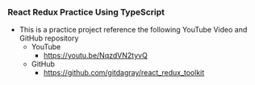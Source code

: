 ### React Redux Practice Using TypeScript

+ This is a practice project reference the following YouTube Video and GitHub repository
  + YouTube
    + https://youtu.be/NqzdVN2tyvQ
  + GitHub
    + https://github.com/gitdagray/react_redux_toolkit